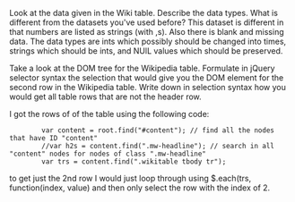 Look at the data given in the Wiki table. Describe the data types. What is different from the datasets you've used before?
This dataset is different in that numbers are listed as strings (with ,s). Also there is blank and missing data.
The data types are ints which possibly should be changed into times, strings which should be ints, and NUlL values which should
be preserved.

Take a look at the DOM tree for the Wikipedia table. Formulate in jQuery selector syntax the selection that would give you the DOM element for the second row in the Wikipedia table. Write down in selection syntax how you would get all table rows that are not the header row.

I got the rows of of the table using the following code:

            var content = root.find("#content"); // find all the nodes that have ID "content"
            //var h2s = content.find(".mw-headline"); // search in all "content" nodes for nodes of class ".mw-headline"
			var trs = content.find(".wikitable tbody tr");

to get just the 2nd row I would just loop through using $.each(trs, function(index, value) and then only select the row with the index of 2.

